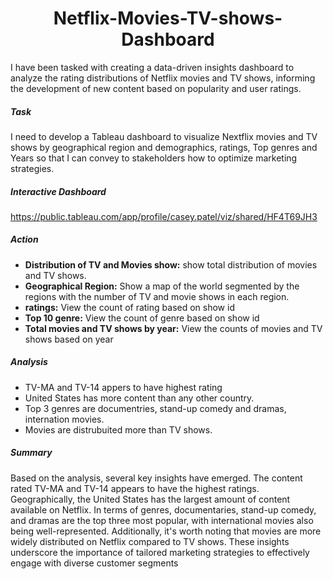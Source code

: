 <h1 align="center">Netflix-Movies-TV-shows-Dashboard</h1>

I have been tasked with creating a data-driven insights dashboard to analyze the rating distributions of Netflix movies and TV shows, informing the development of new content based on popularity and user ratings.

##### Task
I need to develop a Tableau dashboard to visualize Nextflix movies and TV shows by geographical region and demographics, ratings, Top genres and Years so that I can convey to stakeholders how to optimize marketing strategies.

##### Interactive Dashboard

https://public.tableau.com/app/profile/casey.patel/viz/shared/HF4T69JH3 

##### Action
- **Distribution of TV and Movies show:** show total distribution of movies and TV shows.
- **Geographical Region:** Show a map of the world segmented by the regions with the number of TV and movie shows in each region.
- **ratings:** View the count of rating based on show id
- **Top 10 genre:** View the count of genre based on show id
- **Total movies and TV shows by year:** View the counts of movies and TV shows based on year

##### Analysis 
- TV-MA and TV-14 appers to have highest rating
- United States has more content than any other country.
- Top 3 genres are documentries, stand-up comedy and dramas, internation movies.
- Movies are distrubuited more than TV shows.

##### Summary 
Based on the analysis, several key insights have emerged. The content rated TV-MA and TV-14 appears to have the highest ratings. Geographically, the United States has the largest amount of content available on Netflix. In terms of genres, documentaries, stand-up comedy, and dramas are the top three most popular, with international movies also being well-represented. Additionally, it's worth noting that movies are more widely distributed on Netflix compared to TV shows. These insights underscore the importance of tailored marketing strategies to effectively engage with diverse customer segments
